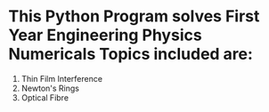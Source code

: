 # This Python Program solves First Year Engineering Physics Numericals Topics included are:  
1) Thin Film Interference 
2) Newton's Rings 
3) Optical Fibre
